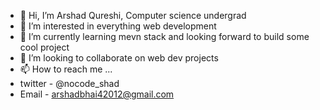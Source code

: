 - 👋 Hi, I’m Arshad Qureshi, Computer science undergrad
- 👀 I’m interested in everything web development 
- 🌱 I’m currently learning mevn stack and looking forward to build some cool project  
- 💞️ I’m looking to collaborate on web dev projects 
- 📫 How to reach me ...
- twitter - @nocode_shad
- Email - arshadbhai42012@gmail.com

<!---
shadhere/shadhere is a ✨ special ✨ repository because its `README.md` (this file) appears on your GitHub profile.
You can click the Preview link to take a look at your changes.
--->
